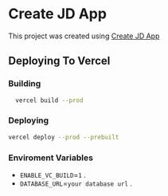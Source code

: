 # Create JD App

This project was created using [Create JD App](https://github.com/OrJDev/create-jd-app)

## Deploying To Vercel

### Building

```bash
  vercel build --prod
```
  
### Deploying 

```bash
vercel deploy --prod --prebuilt
```
  
### Enviroment Variables
  
- `ENABLE_VC_BUILD`=`1` .
- `DATABASE_URL`=`your database url` .

